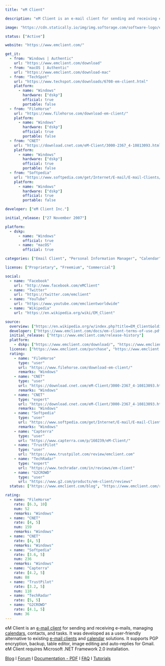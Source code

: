 ```yaml
---
title: "eM Client"

description: "eM Client is an e-mail client for sending and receiving e-mails, managing calendars, contacts, and tasks"

image: "https://cdn.statically.io/img/img.softorage.com/software-logo/em-client.png?h=64"

status: ["Active"]

website: "https://www.emclient.com/"

get_it:
  - from: "Windows | Authentic"
    url: "https://www.emclient.com/download"
  - from: "macOS | Authentic"
    url: "https://www.emclient.com/download-mac"
  - from: "TechSpot"
    url: "https://www.techspot.com/downloads/6708-em-client.html"
    platform:
      - name: "Windows"
        hardware: ["dskp"]
        official: true
        portable: false
  - from: "FileHorse"
    url: "https://www.filehorse.com/download-em-client/"
    platform:
      - name: "Windows"
        hardware: ["dskp"]
        official: true
        portable: false
  - from: "CNET"
    url: "https://download.cnet.com/eM-Client/3000-2367_4-10813093.html"
    platform:
      - name: "Windows"
        hardware: ["dskp"]
        official: true
        portable: false
  - from: "Softpedia"
    url: "https://www.softpedia.com/get/Internet/E-mail/E-mail-Clients/eM-Client.shtml"
    platform:
      - name: "Windows"
        hardware: ["dskp"]
        official: true
        portable: false

developer: ["eM Client Inc."]

initial_release: ["27 November 2007"]

platform:
  - dskp:
      - name: "Windows"
        official: true
      - name: "macOS"
        official: true

categories: ["Email Client", "Personal Information Manager", "Calendar"]

license: ["Proprietary", "Freemium", "Commercial"]

social:
  - name: "Facebook"
    url: "http://www.facebook.com/eMClient"
  - name: "Twitter"
    url: "https://twitter.com/emclient"
  - name: "YouTube"
    url: "https://www.youtube.com/emclientworldwide"
  - name: "Wikipedia"
    url: "https://en.wikipedia.org/wiki/EM_Client"

source:
  overview: ["https://en.wikipedia.org/w/index.php?title=EM_Client&oldid=922236669", "https://www.emclient.com/"]
  developer: ["https://www.emclient.com/docs/em-client-terms-of-use.pdf", "https://www.emclient.com/", "https://en.wikipedia.org/w/index.php?title=EM_Client&oldid=922236669"]
  initial_release: ["https://www.emclient.com/release-history"]
  platform:
    - dskp: ["https://www.emclient.com/download/", "https://www.emclient.com/download-mac/"]
  license: ["https://www.emclient.com/purchase", "https://www.emclient.com/docs/em-client-terms-of-use.pdf"]
  rating:
    - name: "FileHorse"
      type: "user"
      url: "https://www.filehorse.com/download-em-client/"
      remarks: "Windows"
    - name: "CNET"
      type: "user"
      url: "https://download.cnet.com/eM-Client/3000-2367_4-10813093.html"
      remarks: "Windows"
    - name: "CNET"
      type: "expert"
      url: "https://download.cnet.com/eM-Client/3000-2367_4-10813093.html"
      remarks: "Windows"
    - name: "Softpedia"
      type: "user"
      url: "https://www.softpedia.com/get/Internet/E-mail/E-mail-Clients/eM-Client.shtml"
      remarks: "Windows"
    - name: "Capterra"
      type: "user"
      url: "https://www.capterra.com/p/160239/eM-Client/"
    - name: "TrustPilot"
      type: "user"
      url: "https://www.trustpilot.com/review/emclient.com"
    - name: "TechRadar"
      type: "expert"
      url: "https://www.techradar.com/in/reviews/em-client"
    - name: "G2CROWD"
      type: "user"
      url: "https://www.g2.com/products/em-client/reviews"
  status: ["https://www.emclient.com/blog", "https://www.emclient.com/release-history"]

rating:
  - name: "FileHorse"
    rate: [6.3, 10]
    num: 52
    remarks: "Windows"
  - name: "CNET"
    rate: [4, 5]
    num: 159
    remarks: "Windows"
  - name: "CNET"
    rate: [4, 5]
    remarks: "Windows"
  - name: "Softpedia"
    rate: [3.6, 5]
    num: 236
    remarks: "Windows"
  - name: "Capterra"
    rate: [4.2, 5]
    num: 88
  - name: "TrustPilot"
    rate: [3.2, 5]
    num: 118
  - name: "TechRadar"
    rate: [5, 5]
  - name: "G2CROWD"
    rate: [4.1, 5]
    num: 36
---
```

  eM Client is an [e-mail client](/categories/email-client/) for sending and receiving e-mails, managing [calendars](/categories/calendar/), contacts, and tasks. It was developed as a user-friendly alternative to existing [e-mail clients](/categories/email-client/) and [calendar](/categories/calendar/) solutions. It supports PGP encryption, backup, table editor, image editing and auto-replies for Gmail. eM Client requires Microsoft .NET Framework 2.0 installation.
  
  [Blog](https://www.emclient.com/blog/)  I  [Forum](https://forum.emclient.com/emclient)  I  [Documentation - PDF](https://www.emclient.com/tools/documentation.pdf)  I  [FAQ](https://www.emclient.com/faq-getting-started)  I  [Tutorials](https://www.emclient.com/tutorials)
